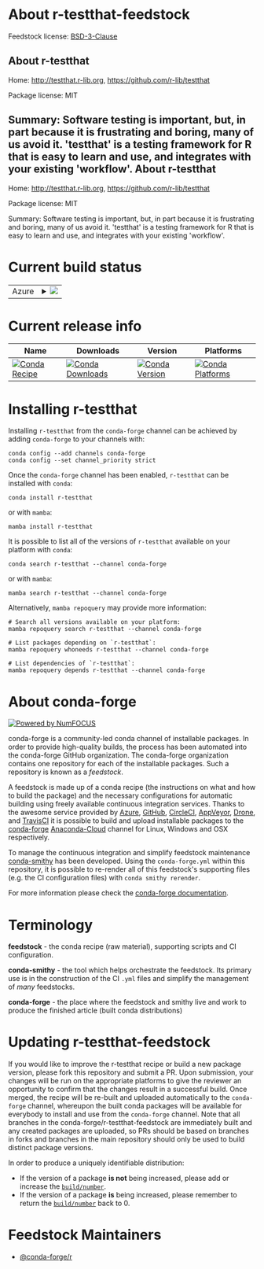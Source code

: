 About r-testthat-feedstock
==========================

Feedstock license: [BSD-3-Clause](https://github.com/conda-forge/r-testthat-feedstock/blob/main/LICENSE.txt)

About r-testthat
----------------

Home: http://testthat.r-lib.org, https://github.com/r-lib/testthat

Package license: MIT

Summary: Software testing is important, but, in part because it is frustrating and boring, many of us avoid it. 'testthat' is a testing framework for R that is easy to learn and use, and integrates with your existing 'workflow'.
About r-testthat
----------------

Home: http://testthat.r-lib.org, https://github.com/r-lib/testthat

Package license: MIT

Summary: Software testing is important, but, in part because it is frustrating and boring, many of us avoid it. 'testthat' is a testing framework for R that is easy to learn and use, and integrates with your existing 'workflow'.

Current build status
====================


<table>
    
  <tr>
    <td>Azure</td>
    <td>
      <details>
        <summary>
          <a href="https://dev.azure.com/conda-forge/feedstock-builds/_build/latest?definitionId=1716&branchName=main">
            <img src="https://dev.azure.com/conda-forge/feedstock-builds/_apis/build/status/r-testthat-feedstock?branchName=main">
          </a>
        </summary>
        <table>
          <thead><tr><th>Variant</th><th>Status</th></tr></thead>
          <tbody><tr>
              <td>linux_64_r_base4.1</td>
              <td>
                <a href="https://dev.azure.com/conda-forge/feedstock-builds/_build/latest?definitionId=1716&branchName=main">
                  <img src="https://dev.azure.com/conda-forge/feedstock-builds/_apis/build/status/r-testthat-feedstock?branchName=main&jobName=linux&configuration=linux%20linux_64_r_base4.1" alt="variant">
                </a>
              </td>
            </tr><tr>
              <td>linux_64_r_base4.2</td>
              <td>
                <a href="https://dev.azure.com/conda-forge/feedstock-builds/_build/latest?definitionId=1716&branchName=main">
                  <img src="https://dev.azure.com/conda-forge/feedstock-builds/_apis/build/status/r-testthat-feedstock?branchName=main&jobName=linux&configuration=linux%20linux_64_r_base4.2" alt="variant">
                </a>
              </td>
            </tr><tr>
              <td>linux_aarch64_r_base4.1</td>
              <td>
                <a href="https://dev.azure.com/conda-forge/feedstock-builds/_build/latest?definitionId=1716&branchName=main">
                  <img src="https://dev.azure.com/conda-forge/feedstock-builds/_apis/build/status/r-testthat-feedstock?branchName=main&jobName=linux&configuration=linux%20linux_aarch64_r_base4.1" alt="variant">
                </a>
              </td>
            </tr><tr>
              <td>linux_aarch64_r_base4.2</td>
              <td>
                <a href="https://dev.azure.com/conda-forge/feedstock-builds/_build/latest?definitionId=1716&branchName=main">
                  <img src="https://dev.azure.com/conda-forge/feedstock-builds/_apis/build/status/r-testthat-feedstock?branchName=main&jobName=linux&configuration=linux%20linux_aarch64_r_base4.2" alt="variant">
                </a>
              </td>
            </tr><tr>
              <td>linux_ppc64le_r_base4.1</td>
              <td>
                <a href="https://dev.azure.com/conda-forge/feedstock-builds/_build/latest?definitionId=1716&branchName=main">
                  <img src="https://dev.azure.com/conda-forge/feedstock-builds/_apis/build/status/r-testthat-feedstock?branchName=main&jobName=linux&configuration=linux%20linux_ppc64le_r_base4.1" alt="variant">
                </a>
              </td>
            </tr><tr>
              <td>linux_ppc64le_r_base4.2</td>
              <td>
                <a href="https://dev.azure.com/conda-forge/feedstock-builds/_build/latest?definitionId=1716&branchName=main">
                  <img src="https://dev.azure.com/conda-forge/feedstock-builds/_apis/build/status/r-testthat-feedstock?branchName=main&jobName=linux&configuration=linux%20linux_ppc64le_r_base4.2" alt="variant">
                </a>
              </td>
            </tr><tr>
              <td>osx_64_r_base4.1</td>
              <td>
                <a href="https://dev.azure.com/conda-forge/feedstock-builds/_build/latest?definitionId=1716&branchName=main">
                  <img src="https://dev.azure.com/conda-forge/feedstock-builds/_apis/build/status/r-testthat-feedstock?branchName=main&jobName=osx&configuration=osx%20osx_64_r_base4.1" alt="variant">
                </a>
              </td>
            </tr><tr>
              <td>osx_64_r_base4.2</td>
              <td>
                <a href="https://dev.azure.com/conda-forge/feedstock-builds/_build/latest?definitionId=1716&branchName=main">
                  <img src="https://dev.azure.com/conda-forge/feedstock-builds/_apis/build/status/r-testthat-feedstock?branchName=main&jobName=osx&configuration=osx%20osx_64_r_base4.2" alt="variant">
                </a>
              </td>
            </tr><tr>
              <td>osx_arm64_r_base4.1</td>
              <td>
                <a href="https://dev.azure.com/conda-forge/feedstock-builds/_build/latest?definitionId=1716&branchName=main">
                  <img src="https://dev.azure.com/conda-forge/feedstock-builds/_apis/build/status/r-testthat-feedstock?branchName=main&jobName=osx&configuration=osx%20osx_arm64_r_base4.1" alt="variant">
                </a>
              </td>
            </tr><tr>
              <td>osx_arm64_r_base4.2</td>
              <td>
                <a href="https://dev.azure.com/conda-forge/feedstock-builds/_build/latest?definitionId=1716&branchName=main">
                  <img src="https://dev.azure.com/conda-forge/feedstock-builds/_apis/build/status/r-testthat-feedstock?branchName=main&jobName=osx&configuration=osx%20osx_arm64_r_base4.2" alt="variant">
                </a>
              </td>
            </tr><tr>
              <td>win_64</td>
              <td>
                <a href="https://dev.azure.com/conda-forge/feedstock-builds/_build/latest?definitionId=1716&branchName=main">
                  <img src="https://dev.azure.com/conda-forge/feedstock-builds/_apis/build/status/r-testthat-feedstock?branchName=main&jobName=win&configuration=win%20win_64_" alt="variant">
                </a>
              </td>
            </tr>
          </tbody>
        </table>
      </details>
    </td>
  </tr>
</table>

Current release info
====================

| Name | Downloads | Version | Platforms |
| --- | --- | --- | --- |
| [![Conda Recipe](https://img.shields.io/badge/recipe-r--testthat-green.svg)](https://anaconda.org/conda-forge/r-testthat) | [![Conda Downloads](https://img.shields.io/conda/dn/conda-forge/r-testthat.svg)](https://anaconda.org/conda-forge/r-testthat) | [![Conda Version](https://img.shields.io/conda/vn/conda-forge/r-testthat.svg)](https://anaconda.org/conda-forge/r-testthat) | [![Conda Platforms](https://img.shields.io/conda/pn/conda-forge/r-testthat.svg)](https://anaconda.org/conda-forge/r-testthat) |

Installing r-testthat
=====================

Installing `r-testthat` from the `conda-forge` channel can be achieved by adding `conda-forge` to your channels with:

```
conda config --add channels conda-forge
conda config --set channel_priority strict
```

Once the `conda-forge` channel has been enabled, `r-testthat` can be installed with `conda`:

```
conda install r-testthat
```

or with `mamba`:

```
mamba install r-testthat
```

It is possible to list all of the versions of `r-testthat` available on your platform with `conda`:

```
conda search r-testthat --channel conda-forge
```

or with `mamba`:

```
mamba search r-testthat --channel conda-forge
```

Alternatively, `mamba repoquery` may provide more information:

```
# Search all versions available on your platform:
mamba repoquery search r-testthat --channel conda-forge

# List packages depending on `r-testthat`:
mamba repoquery whoneeds r-testthat --channel conda-forge

# List dependencies of `r-testthat`:
mamba repoquery depends r-testthat --channel conda-forge
```


About conda-forge
=================

[![Powered by
NumFOCUS](https://img.shields.io/badge/powered%20by-NumFOCUS-orange.svg?style=flat&colorA=E1523D&colorB=007D8A)](https://numfocus.org)

conda-forge is a community-led conda channel of installable packages.
In order to provide high-quality builds, the process has been automated into the
conda-forge GitHub organization. The conda-forge organization contains one repository
for each of the installable packages. Such a repository is known as a *feedstock*.

A feedstock is made up of a conda recipe (the instructions on what and how to build
the package) and the necessary configurations for automatic building using freely
available continuous integration services. Thanks to the awesome service provided by
[Azure](https://azure.microsoft.com/en-us/services/devops/), [GitHub](https://github.com/),
[CircleCI](https://circleci.com/), [AppVeyor](https://www.appveyor.com/),
[Drone](https://cloud.drone.io/welcome), and [TravisCI](https://travis-ci.com/)
it is possible to build and upload installable packages to the
[conda-forge](https://anaconda.org/conda-forge) [Anaconda-Cloud](https://anaconda.org/)
channel for Linux, Windows and OSX respectively.

To manage the continuous integration and simplify feedstock maintenance
[conda-smithy](https://github.com/conda-forge/conda-smithy) has been developed.
Using the ``conda-forge.yml`` within this repository, it is possible to re-render all of
this feedstock's supporting files (e.g. the CI configuration files) with ``conda smithy rerender``.

For more information please check the [conda-forge documentation](https://conda-forge.org/docs/).

Terminology
===========

**feedstock** - the conda recipe (raw material), supporting scripts and CI configuration.

**conda-smithy** - the tool which helps orchestrate the feedstock.
                   Its primary use is in the construction of the CI ``.yml`` files
                   and simplify the management of *many* feedstocks.

**conda-forge** - the place where the feedstock and smithy live and work to
                  produce the finished article (built conda distributions)


Updating r-testthat-feedstock
=============================

If you would like to improve the r-testthat recipe or build a new
package version, please fork this repository and submit a PR. Upon submission,
your changes will be run on the appropriate platforms to give the reviewer an
opportunity to confirm that the changes result in a successful build. Once
merged, the recipe will be re-built and uploaded automatically to the
`conda-forge` channel, whereupon the built conda packages will be available for
everybody to install and use from the `conda-forge` channel.
Note that all branches in the conda-forge/r-testthat-feedstock are
immediately built and any created packages are uploaded, so PRs should be based
on branches in forks and branches in the main repository should only be used to
build distinct package versions.

In order to produce a uniquely identifiable distribution:
 * If the version of a package **is not** being increased, please add or increase
   the [``build/number``](https://docs.conda.io/projects/conda-build/en/latest/resources/define-metadata.html#build-number-and-string).
 * If the version of a package **is** being increased, please remember to return
   the [``build/number``](https://docs.conda.io/projects/conda-build/en/latest/resources/define-metadata.html#build-number-and-string)
   back to 0.

Feedstock Maintainers
=====================

* [@conda-forge/r](https://github.com/conda-forge/r/)

